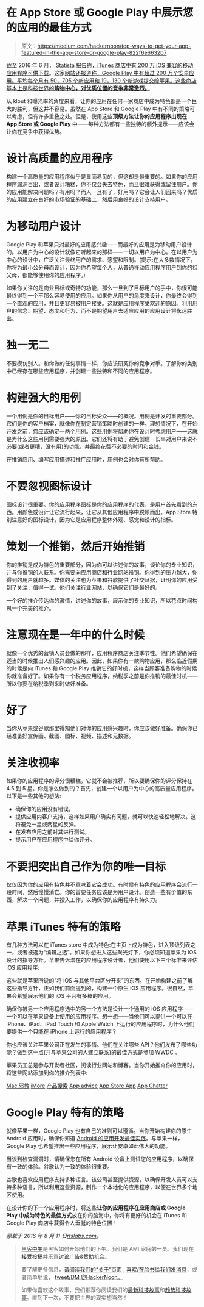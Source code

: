 # 在 App Store 或 Google Play 中展示您的应用的最佳方式

> 原文：<https://medium.com/hackernoon/top-ways-to-get-your-app-featured-in-the-app-store-or-google-play-822f6e6632b7>

截至 2016 年 6 月， [Statista 报告称，iTunes 商店中有 200 万 iOS 兼容的移动应用程序可供下载](http://www.statista.com/statistics/263795/number-of-available-apps-in-the-apple-app-store/)。这家[网站还报道称，Google Play 中有超过 200 万个安卓应用。平均每个月有 50，705 个新应用和 19，130 个新游戏提交给苹果。这些商店基本上是科技世界的**购物中心，对优质位置的竞争非常激烈。**](http://www.statista.com/statistics/266210/number-of-available-applications-in-the-google-play-store/)

从 klout 和曝光率的角度来看，让你的应用在任何一家商店中成为特色都是一个巨大的胜利，但这并不容易。虽然在 App Store 和 Google Play 中有不同的策略可以考虑，但有许多重叠之处。但是，使用这些**顶级方法让你的应用程序出现在 App Store 或 Google Play** 中——每种方法都有一些独特的额外提示——应该会让你在竞争中获得优势。

# 设计高质量的应用程序

构建一个高质量的应用程序似乎是显而易见的，但这却是最重要的。如果你的应用程序漏洞百出，或者设计糟糕，你不仅会失去特色，而且很难获得或留住用户。你的应用能解决问题吗？有用吗？而人一旦有了，好用吗？它会让人们回来吗？优质的应用建立在良好的市场验证的基础上，然后用良好的设计支持用户。

# 为移动用户设计

Google Play 和苹果只对最好的应用感兴趣——而最好的应用是为移动用户设计的。以用户为中心的设计就像它听起来的那样——一切以用户为中心。在以用户为中心的设计中，广泛关注最终用户的需求、愿望和限制。(提示:在大多数情况下，你将为最小公分母而设计，因为你希望每个人，从普通移动应用程序用户到你的祖父母，都能够使用你的应用程序。)

如果你关注的是商业目标或奇特的功能，那么一旦到了目标用户的手中，你很可能最终得到一个不那么容易使用的应用。如果你从用户的角度来设计，你最终会得到一个直观的应用，并且更容易被用户接受。这就是应用程序受欢迎的原因。利用用户的信念、期望、态度和行为，而不是期望用户去适应应用的应用设计将永远胜出。

# 独一无二

不要模仿别人。和你做的任何事情一样，你应该研究你的竞争对手。了解你的类别中已经存在哪些应用程序，并创建一些独特和不同的应用程序。

# 构建强大的用例

一个用例是你的目标用户——你的目标受众——的概况。用例是开发的重要部分。它们是你的客户档案，就像你在制定营销策略时创建的一样。理想情况下，在开始开发之前，您应该确定一两个用例。这些用例将帮助你在设计时考虑用户——这就是为什么这些用例需要强大的原因。它们还将有助于避免创建一长串对用户来说不必要(或者更糟，没有用)的功能，并最终花费不必要的时间和金钱。

在推销应用、编写应用描述和推广应用时，用例也会对你有所帮助。

# 不要忽视图标设计

图标设计很重要。你的应用程序图标是你的应用程序的代表，是用户首先看到的东西。用颜色或设计让它流行起来，让它从其他应用程序中脱颖而出。App Store 特别注意好的图标设计，因为它是应用程序整体外观、感觉和设计的指标。

# 策划一个推销，然后开始推销

你的推销是成为特色的重要部分，因为你可以讲述你的故事，谈论你的专业知识，并与你推销的人联系。你需要向应用商店和行业网站推销。你得到的压力越大，你得到的用户就越多。媒体的关注也为苹果和谷歌提供了社交证据，证明你的应用受到了关注，值得一试。他们关注行业网站，以确保它们是最好的。

一个好的推介传达你的激情，讲述你的故事，展示你的专业知识，所以花点时间构思一个完美的推介。

# 注意现在是一年中的什么时候

就像一个优秀的营销人员会做的那样，应用程序商店关注季节性。他们希望确保在适当的时候推出人们感兴趣的应用。因此，如果你有一款购物应用，那么临近假期的时候是向 iTunes 和 Google Play 推销它的好时机，这样当顾客准备购物的时候你就准备好了。如果你有一个税务应用程序，纳税季之前是你推销的最佳时机——所以你要在纳税季到来时做好准备。

# 好了

当你从苹果或谷歌那里得知他们对你的应用感兴趣时，你应该做好准备。确保你已经准备好宣传画、截图、图标、视频、描述和元数据。

# 关注收视率

如果你的应用程序的评分很糟糕，它就不会被推荐，所以要确保你的评分保持在 4.5 到 5 星。你是怎么做到的？首先，创建一个以用户为中心的高质量应用程序。以下是一些其他的想法:

*   确保你的应用没有错误。
*   提供应用内客户支持，这样如果用户确实有问题，就可以快速轻松地解决。这将避免一星或两星的反弹。
*   在发布应用之前对其进行测试。
*   提示用户在应用程序中给你评分。

# 不要把突出自己作为你的唯一目标

仅仅因为你的应用有特色并不意味着它会成功。有时候有特色的应用程序会流行一段时间，然后慢慢消亡。你的首要任务应该是为用户设计。创造一些有价值的东西，解决一个问题，并投入工作，以确保你的应用程序有持久力。

# 苹果 iTunes 特有的策略

有几种方法可以在 iTunes store 中成为特色:在主页上成为特色，进入顶级列表之一，或者被选为“编辑之选”。如果你想进入这些聚光灯下，你必须知道苹果为 iOS 设计的指导方针。苹果告诉潜在的应用程序设计者，他们使用以下三个标准来评估 iOS 应用程序:

这些就是苹果所说的“将 iOS 与其他平台区分开来”的东西。在开始构建之前了解这些指导方针，正如我们前面提到的，构建一个原生 iOS 应用程序。很自然，苹果会希望展示他们的 iOS 平台有多棒的应用。

确保你被另一个应用程序选中的另一个方法是设计一个通用的 iOS 应用程序——一个可以在苹果设备上使用的应用程序。想一想——当他们可以提供一个可以在 iPhone、iPad、iPad Touch 和 Apple Watch 上运行的应用程序时，为什么他们要提供一个只能在 iPhone 上运行的应用程序？

你也应该关注苹果公司正在发生的事情。他们在关注哪些 API？他们发布了哪些功能？做到这一点(并与苹果公司的人建立联系)的最佳方式是参加 [WWDC](https://developer.apple.com/wwdc) 。

苹果员工总是参与开发者社区，阅读行业网站和博客。当你开始推介你的应用时，将这些网站添加到你的推介列表中:

[Mac 邪教](http://www.cultofmac.com/)
[iMore](http://www.imore.com/)
[产品搜索](https://www.producthunt.com/)
[App advice](http://appadvice.com/page/contact-info-developers)
[App Store App](http://www.appstoreapps.com/contact/)
[App Chatter](http://www.appchatter.com/submit/app-for-review/)

# Google Play 特有的策略

就像苹果一样，Google Play 也有自己的准则可以遵循。当你开始构建你的原生 Android 应用时，确保你知道 [Android 的应用开发最佳实践](https://developer.android.com/guide/practices/index.html)。与苹果一样，Google Play 也希望推出一些应用程序，展示让安卓如此伟大的功能。

当谈到检查漏洞时，请确保您在所有 Android 设备上测试您的应用程序，以确保有一致的体验。谷歌认为一致的体验很重要。

谷歌也喜欢应用程序支持多种语言。该公司甚至提供资源，以确保开发人员可以支持多种语言，所以利用这些资源，制作一个本地化的应用程序，以便在世界多个地区使用。

在设计你的下一个应用程序时，将这些**让你的应用程序在应用商店或 Google Play 中成为特色的最佳方式**放在你的脑海中，你将有更好的机会在 iTunes 和 Google Play 商店中获得令人垂涎的特色位置！

*原载于 2016 年 8 月 11 日*[*rtslabs.com*](http://rtslabs.com/top-ways-get-app-featured-app-store-google-play/)*。*

> [黑客中午](http://bit.ly/Hackernoon)是黑客如何开始他们的下午。我们是 AMI 家庭的一员。我们现在[接受投稿](http://bit.ly/hackernoonsubmission)并乐意[讨论广告&赞助](mailto:partners@amipublications.com)机会。
> 
> 要了解更多信息，[请阅读我们的“关于”页面](https://goo.gl/4ofytp) , [喜欢/在脸书给我们发消息](http://bit.ly/HackernoonFB)，或者简单地说， [tweet/DM @HackerNoon。](https://goo.gl/k7XYbx)
> 
> 如果你喜欢这个故事，我们推荐你阅读我们的[最新科技故事](http://bit.ly/hackernoonlatestt)和[趋势科技故事](https://hackernoon.com/trending)。直到下一次，不要把世界的现实想当然！
